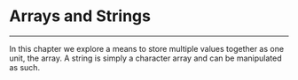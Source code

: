 # Arrays and Strings
---

In this chapter we explore a means to store multiple values together as one unit, the array. A string is simply a character array and can be manipulated as such.
